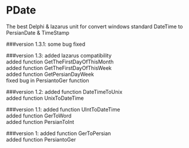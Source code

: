 # PDate
The best Delphi & lazarus unit for convert windows standard DateTime to PersianDate &amp; TimeStamp


###version 1.3.1:
some bug fixed<br />

###version 1.3:
added lazarus compatibility <br />
added function GetTheFirstDayOfThisMonth <br />
added function GetTheFirstDayOfThisWeek <br />
added function GetPersianDayWeek <br />
fixed bug in PersiantoGer function <br />

###version 1.2:
added function DateTimeToUnix <br />
added function UnixToDateTime <br />

###version 1.1:
added function UIntToDateTime <br />
added function GerToWord <br />
added function PersianToInt <br />

###version 1:
added function GerToPersian <br />
added function PersiantoGer  
